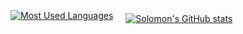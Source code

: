 <!--
**NKstats/NKstats** is a ✨ _special_ ✨ repository because its `README.md` (this file) appears on your GitHub profile.

Here are some ideas to get you started:

- 🔭 I’m currently working on ...
- 🌱 I’m currently learning ...
- 👯 I’m looking to collaborate on ...
- 🤔 I’m looking for help with ...
- 💬 Ask me about ...
- 📫 How to reach me: ...
- 😄 Pronouns: ...
- ⚡ Fun fact: ...
-->
<div style="display: flex; align-items: center; gap: 20px;">
    <a href="https://github.com/NKstats" style="margin-top: -10px;">
        <img 
            src="https://github-readme-stats.vercel.app/api/top-langs/?username=NKstats&layout=compact&theme=buefy&hide_border=true&custom_title=Programming%20Language%20Stats&langs_count=10" 
            alt="Most Used Languages" 
            style="border-radius: 0;" />
    </a>
    <a href="https://github.com/NKstats">
        <img 
            src="https://github-readme-stats-sigma-five.vercel.app/api?username=NKstats" 
            alt="Solomon's GitHub stats" />
    </a>
</div>
